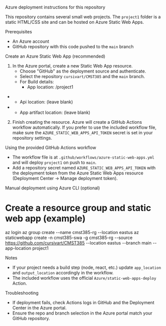 Azure deployment instructions for this repository

This repository contains several small web projects. The `project1` folder is a static HTML/CSS site and can be hosted on Azure Static Web Apps.

Prerequisites
- An Azure account
- GitHub repository with this code pushed to the `main` branch

Create an Azure Static Web App (recommended)
1. In the Azure portal, create a new Static Web App resource.
   - Choose "GitHub" as the deployment source and authenticate.
   - Select the repository `cursivart/CMST385` and the `main` branch.
   - For Build details:
     - App location: /project1
+    - Api location: (leave blank)
+    - App artifact location: (leave blank)
2. Finish creating the resource. Azure will create a GitHub Actions workflow automatically. If you prefer to use the included workflow file, make sure the `AZURE_STATIC_WEB_APPS_API_TOKEN` secret is set in your repository settings.

Using the provided GitHub Actions workflow
- The workflow file is at `.github/workflows/azure-static-web-apps.yml` and will deploy `project1` on push to `main`.
- Add a repository secret named `AZURE_STATIC_WEB_APPS_API_TOKEN` with the deployment token from the Azure Static Web Apps resource (Deployment Center -> Manage deployment token).

Manual deployment using Azure CLI (optional)

# Create a resource group and static web app (example)
az login
az group create --name cmst385-rg --location eastus
az staticwebapp create -n cmst385-swa -g cmst385-rg --source https://github.com/cursivart/CMST385 --location eastus --branch main --app-location project1

Notes
- If your project needs a build step (node, react, etc.) update `app_location` and `output_location` accordingly in the workflow.
- The included workflow uses the official `Azure/static-web-apps-deploy` Action.

Troubleshooting
- If deployment fails, check Actions logs in GitHub and the Deployment Center in the Azure portal.
- Ensure the repo and branch selection in the Azure portal match your GitHub repository.
